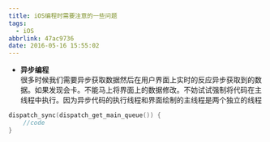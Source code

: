 ```yaml
---
title: iOS编程时需要注意的一些问题
tags:
  - iOS
abbrlink: 47ac9736
date: 2016-05-16 15:55:02
---
```


- **异步编程**  
很多时候我们需要异步获取数据然后在用户界面上实时的反应异步获取到的数据。如果发现会卡。不能马上将界面上的数据修改。不妨试试强制将代码在主线程中执行。因为异步代码的执行线程和界面绘制的主线程是两个独立的线程
```swift
dispatch_sync(dispatch_get_main_queue()) { 
    //code
}
```

